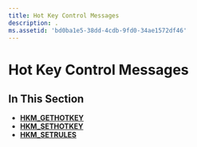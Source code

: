 ```yaml
---
title: Hot Key Control Messages
description: .
ms.assetid: 'bd0ba1e5-38dd-4cdb-9fd0-34ae1572df46'
---
```


# Hot Key Control Messages

## In This Section

-   [**HKM\_GETHOTKEY**](hkm-gethotkey.md)
-   [**HKM\_SETHOTKEY**](hkm-sethotkey.md)
-   [**HKM\_SETRULES**](hkm-setrules.md)

 

 




